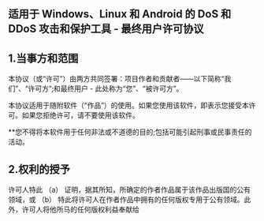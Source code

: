 ## 适用于 Windows、Linux 和 Android 的 DoS 和 DDoS 攻击和保护工具 - 最终用户许可协议

## 1.当事方和范围

本协议（或“许可”）由两方共同签署：项目作者和贡献者——以下简称“我们”、“许可方”;和最终用户 - 此处称为“您”、“被许可方”。

本协议适用于随附软件（“作品”）的使用。如果您使用该软件，即表示您接受本许可。如果您拒绝许可，请不要使用该软件。

**您不得将本软件用于任何非法或不道德的目的;包括可能引起刑事或民事责任的活动。

## 2.权利的授予

许可人特此 （a） 证明，据其所知，所确定的作者作品属于该作品出版国的公有领域，或 （b） 特此将许可人在作者作品中拥有的任何版权专用于公有领域。此外，许可人将他所马的任何版权利益奉献给
